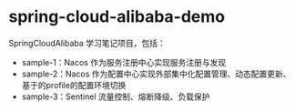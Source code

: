# spring-cloud-alibaba-demo
SpringCloudAlibaba 学习笔记项目，包括：
- sample-1：Nacos 作为服务注册中心实现服务注册与发现
- sample-2：Nacos 作为配置中心实现外部集中化配置管理、动态配置更新、基于的profile的配置环境切换
- sample-3：Sentinel 流量控制、熔断降级、负载保护
